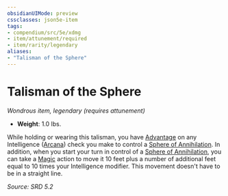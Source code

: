 ```yaml
---
obsidianUIMode: preview
cssclasses: json5e-item
tags:
- compendium/src/5e/xdmg
- item/attunement/required
- item/rarity/legendary
aliases: 
- "Talisman of the Sphere"
---
```

# Talisman of the Sphere
*Wondrous item, legendary (requires attunement)*  

- **Weight**: 1.0 lbs.

While holding or wearing this talisman, you have [Advantage](rules/variant-rules/advantage-xphb.md) on any Intelligence ([Arcana](rules/skills.md#Arcana)) check you make to control a [Sphere of Annihilation](compendium/items/sphere-of-annihilation-xdmg.md). In addition, when you start your turn in control of a [Sphere of Annihilation](compendium/items/sphere-of-annihilation-xdmg.md), you can take a [Magic](rules/actions.md#Magic) action to move it 10 feet plus a number of additional feet equal to 10 times your Intelligence modifier. This movement doesn't have to be in a straight line.

*Source: SRD 5.2*
